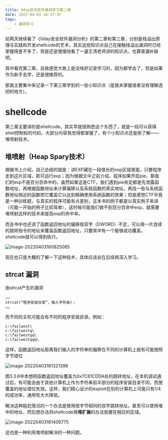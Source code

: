```yaml
---
title: 0day安全软件漏洞学习第二弹
date: 2022-04-03 16:57:47
tags:
    - 漏洞学习
---
```


<!--more-->

​		前两天继续看了《0day安全软件漏洞分析》的第二章和第三章，分别是栈溢出原理与实践和开发shellcode的艺术，其实这些知识点自己在接触栈溢出漏洞时已经掌握得差不多了，但是还是慢慢地看了一遍王清老师讲的知识点，也算查漏补缺吧。

​		其中看完第二章，自我感觉大致上是没啥好记录学习的，因为都学会了，但是如果作为新手去学，还是很推荐的。

​		那我主要集中来记录一下第三章学到的一些小知识点（是我未掌握或者没有理解透彻的地方）。

# shellcode

​		第三章主要讲的是shellcode，其实早就很熟悉这个东西了，就是一段可以获得shell控制权的代码，大部分内容我觉得都掌握了，有个小知识点还是刚了解——堆喷射技术。

## 堆喷射（Heap Spary技术）	

​		根据书上介绍，自己总结的就是：讲EXP藏在一段很长的nop区域里面，只要程序走到这片区域，即可运行exp；因为根据文中之前介绍，程序如果开启pie，那我们的exp不是百分百命中的。虽然如果这是CTF，我们遇到pie肯定都是先泄露函数地址，再根据函数地址来计算偏移以及系统函数的真实地址，再找一些与系统函数地址相近的函数把它覆盖它以达到精确使用系统函数的效果；但是感觉CTF毕竟是一种训练题，与真实的程序可能有点差别，这本书的例子都是以真实例子来讲（可能一开始的例子比较简单），这时候可能我们做不到百分百命中exp，就需要堆喷射这样的技术来提高exp的命中率。

​		而且书中也还讲了函数返回地址的偏移按双字（DWORD）不定，可以用一片连续的跳转指令的地址来覆盖函数返回地址，只要其中有一个能够成功覆盖，shellcode就可以得到执行。

![image-20220403160825085](https://s2.loli.net/2022/04/03/nsbWgNZeTqFV8LJ.png)

现在也只是大概的了解一下这种技术，具体应该会在后续再深入学习。

## strcat 漏洞

由strcat产生的漏洞

```
…… 
strcat(“程序安装目录”，输入字符串)； 
…… 
```

而不同的主机可能会有不同的程序安装目录。例如：

```
c:\failwest\ 
c:\failwestq\ 
c:\failwestqq\ 
c:\failwestqqq\ 
```

这样，函数返回地址距离我们输入的字符串的偏移在不同的计算机上就有可能按照字节错位

![image-20220403161321396](https://s2.loli.net/2022/04/03/aYrlbxIJgmiP5FD.png)

​		图3.3.6中本想把函数返回地址覆盖为0x7C81CDDA处的跳转地址，在本机调试通过后，有可能会由于其他计算机上作为字符串前半部分的程序安装目录不同，而使覆盖的地址错位失效。这样，我们精心设计的exploit在别的计算机上可能只有1/4的成功率，通用性大大降低。 

​		解决这种尴尬情况的一个办法是使用按字节相同的双字跳转地址，甚至可以使用堆中的地址，然后想办法将shellcode用**堆扩展**的办法放置在相应的区域。

![image-20220403161406775](https://s2.loli.net/2022/04/03/XJT7kx3nuFyZmPg.png)

这也是一种利用堆喷射解决的一种问题。
